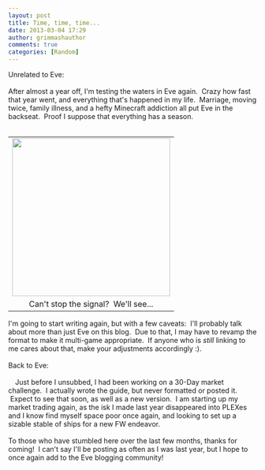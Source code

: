 ```yaml
---
layout: post
title: Time, time, time...
date: 2013-03-04 17:29
author: grimmashauthor
comments: true
categories: [Random]
---
```

Unrelated to Eve:<br /><br />After almost a year off, I'm testing the waters in Eve again. &nbsp;Crazy how fast that year went, and everything that's happened in my life. &nbsp;Marriage, moving twice, family illness, and a hefty Minecraft addiction all put Eve in the backseat. &nbsp;Proof I suppose that everything has a season.<br /><br /><table cellpadding="0" cellspacing="0" style="float: right; margin-left: 1em; text-align: right;"><tbody><tr><td style="text-align: center;"><a href="http://grimmash.com/wp-content/uploads/2013/03/2171651-satellite-dishes-antenna-doppler-radar-300x3001.jpg" style="clear: right; margin-bottom: 1em; margin-left: auto; margin-right: auto;"><img border="0" height="320" src="http://grimmash.com/wp-content/uploads/2013/03/2171651-satellite-dishes-antenna-doppler-radar-300x3001-300x300.jpg" width="320" /></a></td></tr><tr><td style="text-align: center;">Can't stop the signal? &nbsp;We'll see...</td></tr></tbody></table>I'm going to start writing again, but with a few caveats: &nbsp;I'll probably talk about more than just Eve on this blog. &nbsp;Due to that, I may have to revamp the format to make it multi-game appropriate. &nbsp;If anyone who is *still* linking to me cares about that, make your adjustments accordingly :).<br /><br />Back to Eve:<br /><a href="http://grimmash.com/wp-content/uploads/2013/03/2171651-satellite-dishes-antenna-doppler-radar-300x3001.jpg" style="clear: left; float: left; margin-bottom: 1em; margin-right: 1em;"><br /></a><br />Just before I unsubbed, I had been working on a 30-Day market challenge. &nbsp;I actually wrote the guide, but never formatted or posted it. &nbsp;Expect to see that soon, as well as a new version. &nbsp;I am starting up my market trading again, as the isk I made last year disappeared into PLEXes and I know find myself space poor once again, and looking to set up a sizable stable of ships for a new FW endeavor.<br /><br />To those who have stumbled here over the last few months, thanks for coming! &nbsp;I can't say I'll be posting as often as I was last year, but I hope to once again add to the Eve blogging community!
